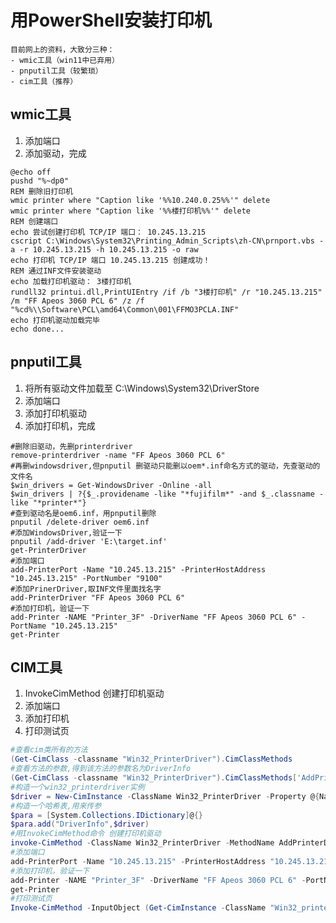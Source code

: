 # 用PowerShell安装打印机

    目前网上的资料，大致分三种：
    - wmic工具（win11中已弃用）
    - pnputil工具（较繁琐）
    - cim工具（推荐）

## wmic工具

1. 添加端口
1. 添加驱动，完成

```batch {.line-numbers}
@echo off
pushd "%~dp0"
REM 删除旧打印机
wmic printer where "Caption like '%%10.240.0.25%%'" delete
wmic printer where "Caption like '%%楼打印机%%'" delete
REM 创建端口
echo 尝试创建打印机 TCP/IP 端口： 10.245.13.215
cscript C:\Windows\System32\Printing_Admin_Scripts\zh-CN\prnport.vbs -a -r 10.245.13.215 -h 10.245.13.215 -o raw
echo 打印机 TCP/IP 端口 10.245.13.215 创建成功！
REM 通过INF文件安装驱动
echo 加载打印机驱动： 3楼打印机
rundll32 printui.dll,PrintUIEntry /if /b "3楼打印机" /r "10.245.13.215" /m "FF Apeos 3060 PCL 6" /z /f "%cd%\\Software\PCL\amd64\Common\001\FFMO3PCLA.INF"
echo 打印机驱动加载完毕
echo done...
```

## pnputil工具

1. 将所有驱动文件加载至 C:\Windows\System32\DriverStore
1. 添加端口
1. 添加打印机驱动
1. 添加打印机，完成

```powershell{.line-numbers}
#删除旧驱动，先删printerdriver
remove-printerdriver -name "FF Apeos 3060 PCL 6"
#再删windowsdriver,但pnputil 删驱动只能删以oem*.inf命名方式的驱动，先查驱动的文件名
$win_drivers = Get-WindowsDriver -Online -all
$win_drivers | ?{$_.providename -like "*fujifilm*" -and $_.classname -like "*printer*"}
#查到驱动名是oem6.inf，用pnputil删除
pnputil /delete-driver oem6.inf
#添加WindowsDriver,验证一下
pnputil /add-driver 'E:\target.inf'
get-PrinterDriver
#添加端口
add-PrinterPort -Name "10.245.13.215" -PrinterHostAddress "10.245.13.215" -PortNumber "9100"
#添加PrinerDriver,取INF文件里面找名字
add-PrinterDriver "FF Apeos 3060 PCL 6"
#添加打印机，验证一下
add-Printer -NAME "Printer_3F" -DriverName "FF Apeos 3060 PCL 6" -PortName "10.245.13.215"
get-Printer
```

## CIM工具

1. InvokeCimMethod 创建打印机驱动
1. 添加端口
1. 添加打印机
1. 打印测试页

``` powershell {.line-numbers}
#查看cim类所有的方法
(Get-CimClass -classname "Win32_PrinterDriver").CimClassMethods
#查看方法的参数,得到该方法的参数名为DriverInfo
(Get-CimClass -classname "Win32_PrinterDriver").CimClassMethods['AddPrinterDriver'].Parameters
#构造一个win32_printerdriver实例
$driver = New-CimInstance -ClassName Win32_PrinterDriver -Property @{Name="FF Apeos 3060 PCL 6";InfName = "'$home'\desktop\new\3060\ffmo3pcla.inf"} -ClientOnly
#构造一个哈希表,用来传参
$para = [System.Collections.IDictionary]@{}
$para.add("DriverInfo",$driver)
#用InvokeCimMethod命令 创建打印机驱动
invoke-CimMethod -ClassName Win32_PrinterDriver -MethodName AddPrinterDriver -Arguments $para
#添加端口
add-PrinterPort -Name "10.245.13.215" -PrinterHostAddress "10.245.13.215" -PortNumber "9100"
#添加打印机，验证一下
add-Printer -NAME "Printer_3F" -DriverName "FF Apeos 3060 PCL 6" -PortName "10.245.13.215"
get-Printer
#打印测试页
Invoke-CimMethod -InputObject (Get-CimInstance -ClassName "Win32_printer")[0] -MethodName PrintTestPage
```

